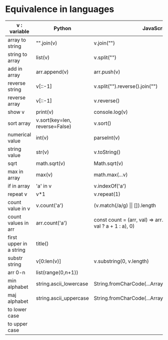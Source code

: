 # Equivalence in languages


|v : variable| Python | JavaScript | PHP | Java |
| --- | --- | --- | --- |--- |
| array to string | "".join(v) | v.join("") | implode("", v) |
| string to array | list(v) | v.split("") | explode("", v)/str_split(v) |
| add in array | arr.append(v) | arr.push(v) | $arr[] = v | |
| reverse string | v[::-1] | v.split("").reverse().join("") | strrev(v) |  |
| reverse array | v[::-1] | v.reverse() | array_reverse(v) |  |
| show v | print(v) | console.log(v) | echo v/print_r(v) |System.out.println(v) |
| sort array | v.sort(key=len, reverse=False) | v.sort() | sort(v)/rsort(v) | |
| numerical value | int(v) | parseInt(v) | intval(v) |  |
| string value | str(v) | v.toString() | strval(v) | |
| sqrt | math.sqrt(v) | Math.sqrt(v) | sqrt(v) | 
| max in array | max(v) | math.max(...v) | max(v) | |
| if in array | 'a' in v | v.indexOf('a') | in_array('a', v) |  | 
| repeat v | v*1 | v.repeat(1) | str_repeat(v, 1) |  |
| count value in v | v.count('a') | (v.match(/a/g) \|\| []).length | substr_count(v, 'a') |  |
| count values in arr | arr.count('a') | const count = (arr, val) => arr.reduce((a, v) => (v === val ? a + 1 : a), 0) | array_count_values(v) |  |
| first upper in a string | title() | | ucwords(v) | |
| substr string | v[0:len(v)] | v.substring(0, v.length) | substr(v, 0, strlen(v)) |  |
| arr 0-n | list(range(0,n+1)) |  | range(0,n) | |
| min alphabet | string.ascii_lowercase | String.fromCharCode(...Array(123).keys()).slice(97) | range('a', 'z') | |
| maj alphabet | string.ascii_uppercase | String.fromCharCode(...Array(91).keys()).slice(65) | range('A', 'Z') | |
| to lower case |  |  | strtolower(v) | |
| to upper case |  |  | strtoupper(v) | |